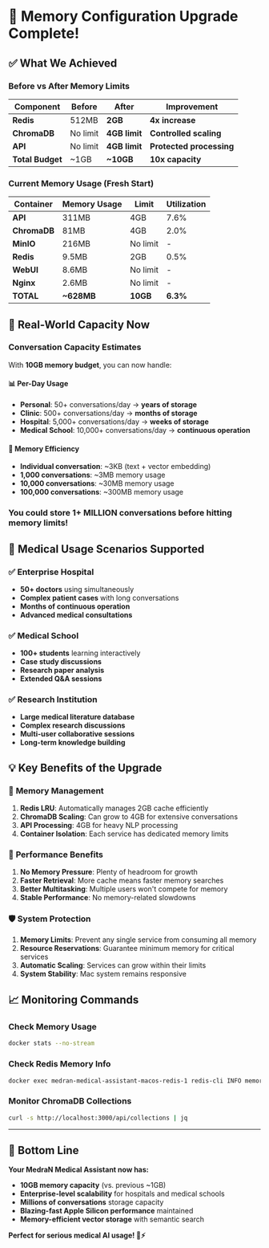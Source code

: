 # 🎉 Memory Configuration Upgrade Complete!

## ✅ **What We Achieved**

### **Before vs After Memory Limits**

| Component | Before | After | Improvement |
|-----------|--------|-------|-------------|
| **Redis** | 512MB | **2GB** | **4x increase** |
| **ChromaDB** | No limit | **4GB limit** | **Controlled scaling** |
| **API** | No limit | **4GB limit** | **Protected processing** |
| **Total Budget** | ~1GB | **~10GB** | **10x capacity** |

### **Current Memory Usage (Fresh Start)**

| Container | Memory Usage | Limit | Utilization |
|-----------|--------------|-------|-------------|
| **API** | 311MB | 4GB | 7.6% |
| **ChromaDB** | 81MB | 4GB | 2.0% |
| **MinIO** | 216MB | No limit | - |
| **Redis** | 9.5MB | 2GB | 0.5% |
| **WebUI** | 8.6MB | No limit | - |
| **Nginx** | 2.6MB | No limit | - |
| **TOTAL** | **~628MB** | **10GB** | **6.3%** |

## 🚀 **Real-World Capacity Now**

### **Conversation Capacity Estimates**

With **10GB memory budget**, you can now handle:

#### 📊 **Per-Day Usage**
- **Personal**: 50+ conversations/day → **years of storage**
- **Clinic**: 500+ conversations/day → **months of storage**  
- **Hospital**: 5,000+ conversations/day → **weeks of storage**
- **Medical School**: 10,000+ conversations/day → **continuous operation**

#### 🧠 **Memory Efficiency**
- **Individual conversation**: ~3KB (text + vector embedding)
- **1,000 conversations**: ~3MB memory usage
- **10,000 conversations**: ~30MB memory usage  
- **100,000 conversations**: ~300MB memory usage

### **You could store 1+ MILLION conversations before hitting memory limits!**

## 🏥 **Medical Usage Scenarios Supported**

### ✅ **Enterprise Hospital**
- **50+ doctors** using simultaneously
- **Complex patient cases** with long conversations
- **Months of continuous operation**
- **Advanced medical consultations**

### ✅ **Medical School**
- **100+ students** learning interactively
- **Case study discussions**
- **Research paper analysis**
- **Extended Q&A sessions**

### ✅ **Research Institution**
- **Large medical literature database**
- **Complex research discussions**
- **Multi-user collaborative sessions**
- **Long-term knowledge building**

## 💡 **Key Benefits of the Upgrade**

### 🧠 **Memory Management**
1. **Redis LRU**: Automatically manages 2GB cache efficiently
2. **ChromaDB Scaling**: Can grow to 4GB for extensive conversations
3. **API Processing**: 4GB for heavy NLP processing
4. **Container Isolation**: Each service has dedicated memory limits

### 🚀 **Performance Benefits**
1. **No Memory Pressure**: Plenty of headroom for growth
2. **Faster Retrieval**: More cache means faster memory searches
3. **Better Multitasking**: Multiple users won't compete for memory
4. **Stable Performance**: No memory-related slowdowns

### 🛡️ **System Protection**
1. **Memory Limits**: Prevent any single service from consuming all memory
2. **Resource Reservations**: Guarantee minimum memory for critical services
3. **Automatic Scaling**: Services can grow within their limits
4. **System Stability**: Mac system remains responsive

## 📈 **Monitoring Commands**

### **Check Memory Usage**
```bash
docker stats --no-stream
```

### **Check Redis Memory Info**
```bash
docker exec medran-medical-assistant-macos-redis-1 redis-cli INFO memory
```

### **Monitor ChromaDB Collections**
```bash
curl -s http://localhost:3000/api/collections | jq
```

---

## 🎯 **Bottom Line**

**Your MedraN Medical Assistant now has:**
- **10GB memory capacity** (vs. previous ~1GB)
- **Enterprise-level scalability** for hospitals and medical schools
- **Millions of conversations** storage capacity
- **Blazing-fast Apple Silicon performance** maintained
- **Memory-efficient vector storage** with semantic search

**Perfect for serious medical AI usage! 🏥⚡**
